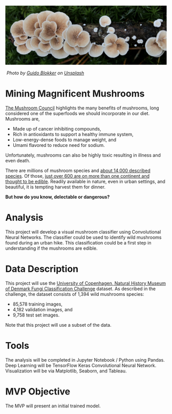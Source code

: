 ![](https://github.com/arbgar/metis/blob/main/Deep%20Learning/Project/Deliverable/dl_picture.png?raw=true)

​															      						                       	       	*Photo by [Guido Blokker](https://unsplash.com/@gblokker?utm_source=unsplash&utm_medium=referral&utm_content=creditCopyText) on [Unsplash](https://unsplash.com/s/photos/mushroom?utm_source=unsplash&utm_medium=referral&utm_content=creditCopyText)*

# Mining Magnificent Mushrooms

[The Mushroom Council](https://www.mushroomcouncil.com/nutrition-benefits/) highlights the many benefits of mushrooms, long considered one of the superfoods we should incorporate in our diet.  Mushrooms are,

- Made up of cancer inhibiting compounds,
- Rich in antioxidants to support a healthy immune system,
- Low-energy-dense foods to manage weight, and
- Umami flavored to reduce need for sodium.

Unfortunately, mushrooms can also be highly toxic resulting in illness and even death.  

There are millions of mushroom species and [about 14,000 described species](https://en.wikipedia.org/wiki/Mushroom). Of those, [just over 600 are on more than one continent and thought to be edible](https://ift.onlinelibrary.wiley.com/doi/full/10.1111/1541-4337.12708).  Readily available in nature, even in urban settings, and beautiful, it is tempting harvest them for dinner.

**But how do you know, delectable or dangerous?**

# Analysis

This project will develop a visual mushroom classifier using Convolutional Neural Networks.  The classifier could be used to identify wild mushrooms found during an urban hike.  This classification could be a first step in understanding if the mushrooms are edible.

# Data Description

This project will use the [University of Copenhagen, Natural History Museum of Denmark Fungi Classification Challenge](https://snm.ku.dk/english/news/all_news/2018/2018.5/the-fungi-classification-challenge/) dataset. As described in the challenge, the dataset consists of 1,394 wild mushrooms species:

- 85,578 training images,
- 4,182 validation images, and
- 9,758 test set images.

Note that this project will use a subset of the data.

# Tools

The analysis will be completed in Jupyter Notebook / Python using Pandas.  Deep Learning  will be TensorFlow Keras  Convolutional Neural Network.  Visualization will be via Matplotlib, Seaborn, and Tableau. 

# MVP Objective

The MVP will present an initial trained model.  

